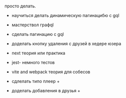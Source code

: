 просто делать.

- научиться делать динамическую пагинацибю с gql
- мастерствол графql

- сделать пагинацию с gql

- доделать кнопку удаления с друзей в хедере юзера

- next теория или практика

- jest- немного тестов

- vite and webpack теория для собесов

- сдлелать типо плеер +

- доделать добавления в друзья +
